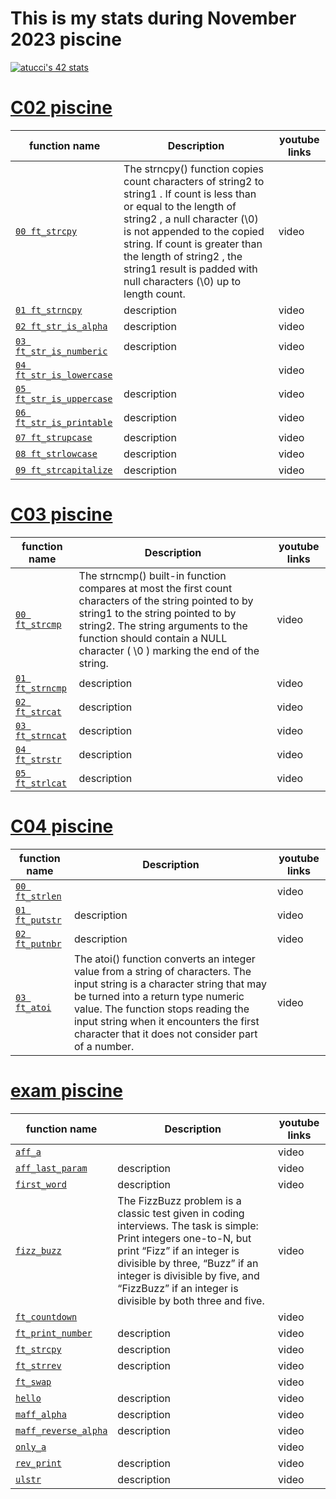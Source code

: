 # This is my stats during November 2023 piscine
[![atucci's 42 stats](https://badge42.vercel.app/api/v2/clfazuqz3001108jxp6bw1lum/stats?cursusId=9&coalitionId=piscine)](https://github.com/JaeSeoKim/badge42)


  # [C02 piscine](https://github.com/alessiotucci/piscine-42-/tree/main/mainFiles/mainFileC02)
 | function name | Description | youtube links |
 | ----------------------------- | ------------------------------------------------- | ------------------------------------------------------- |
 | [`00 ft_strcpy`](https://github.com/alessiotucci/piscine-42-/tree/main/mainFiles/mainFileC02/ex00%20copy) |The strncpy() function copies count characters of string2 to string1 . If count is less than or equal to the length of string2 , a null character (\0) is not appended to the copied string. If count is greater than the length of string2 , the string1 result is padded with null characters (\0) up to length count.| video|
 | [`01 ft_strncpy`](https://github.com/alessiotucci/piscine-42-/tree/main/mainFiles/mainFIleC03) | description | video|
 | [`02 ft_str_is_alpha`](https://github.com/alessiotucci/piscine-42-/tree/main/mainFiles/mainFIlec04) | description | video|
 | [`03 ft_str_is_numberic`](https://github.com/alessiotucci/piscine-42-/tree/main/exam%20exercise) | description | video|
 | [`04 ft_str_is_lowercase`](https://github.com/alessiotucci/piscine-42-/tree/main/mainFiles/mainFileC02) |  | video|
 | [`05 ft_str_is_uppercase`](https://github.com/alessiotucci/piscine-42-/tree/main/mainFiles/mainFIleC03) | description | video|
 | [`06 ft_str_is_printable`](https://github.com/alessiotucci/piscine-42-/tree/main/mainFiles/mainFIlec04) | description | video|
 | [`07 ft_strupcase`](https://github.com/alessiotucci/piscine-42-/tree/main/exam%20exercise) | description | video|
 | [`08 ft_strlowcase`](https://github.com/alessiotucci/piscine-42-/tree/main/mainFiles/mainFIlec04) | description | video|
 | [`09 ft_strcapitalize`](https://github.com/alessiotucci/piscine-42-/tree/main/exam%20exercise) | description | video| 
  
  
  # [C03 piscine](https://github.com/alessiotucci/piscine-42-/tree/main/mainFiles/mainFIleC03)
  | function name | Description | youtube links |
 | ----------------------------- | ------------------------------------------------- | ------------------------------------------------------- |
 | [`00 ft_strcmp`](https://github.com/alessiotucci/piscine-42-/tree/main/mainFiles/mainFileC02) |The strncmp() built-in function compares at most the first count characters of the string pointed to by string1 to the string pointed to by string2. The string arguments to the function should contain a NULL character ( \0 ) marking the end of the string.| video|
 | [`01 ft_strncmp`](https://github.com/alessiotucci/piscine-42-/tree/main/mainFiles/mainFIleC03) | description | video|
 | [`02 ft_strcat`](https://github.com/alessiotucci/piscine-42-/tree/main/mainFiles/mainFIlec04) | description | video|
 | [`03 ft_strncat`](https://github.com/alessiotucci/piscine-42-/tree/main/exam%20exercise) | description | video|
 | [`04 ft_strstr`](https://github.com/alessiotucci/piscine-42-/tree/main/mainFiles/mainFIlec04) | description | video|
 | [`05 ft_strlcat`](https://github.com/alessiotucci/piscine-42-/tree/main/exam%20exercise) | description | video| 
  
  # [C04 piscine](https://github.com/alessiotucci/piscine-42-/tree/main/mainFiles/mainFIlec04)
  | function name | Description | youtube links |
 | ----------------------------- | ------------------------------------------------- | ------------------------------------------------------- |
 | [`00 ft_strlen`](https://github.com/alessiotucci/piscine-42-/tree/main/mainFiles/mainFileC02) |  | video|
 | [`01 ft_putstr`](https://github.com/alessiotucci/piscine-42-/tree/main/mainFiles/mainFIleC03) | description | video|
 | [`02 ft_putnbr`](https://github.com/alessiotucci/piscine-42-/tree/main/mainFiles/mainFIlec04) | description | video|
 | [`03 ft_atoi`](https://github.com/alessiotucci/piscine-42-/tree/main/exam%20exercise) |The atoi() function converts an integer value from a string of characters. The input string is a character string that may be turned into a return type numeric value. The function stops reading the input string when it encounters the first character that it does not consider part of a number.| video| 
  
  # [exam piscine](https://github.com/alessiotucci/piscine-42-/tree/main/exam%20exercise)
  
  | function name | Description | youtube links |
 | ----------------------------- | ------------------------------------------------- | ------------------------------------------------------- |
 | [`aff_a`](https://github.com/alessiotucci/piscine-42-/tree/main/mainFiles/mainFileC02) |  | video|
 | [`aff_last_param`](https://github.com/alessiotucci/piscine-42-/tree/main/mainFiles/mainFIleC03) | description | video|
 | [`first_word`](https://github.com/alessiotucci/piscine-42-/tree/main/mainFiles/mainFIlec04) | description | video|
 | [`fizz_buzz`](https://github.com/alessiotucci/piscine-42-/tree/main/exam%20exercise/fizz_buzz) |The FizzBuzz problem is a classic test given in coding interviews. The task is simple: Print integers one-to-N, but print “Fizz” if an integer is divisible by three, “Buzz” if an integer is divisible by five, and “FizzBuzz” if an integer is divisible by both three and five.| video| 
 | [`ft_countdown`](https://github.com/alessiotucci/piscine-42-/tree/main/mainFiles/mainFileC02) |  | video|
 | [`ft_print_number`](https://github.com/alessiotucci/piscine-42-/tree/main/mainFiles/mainFIleC03) | description | video|
 | [`ft_strcpy`](https://github.com/alessiotucci/piscine-42-/tree/main/mainFiles/mainFIlec04) | description | video|
 | [`ft_strrev`](https://github.com/alessiotucci/piscine-42-/tree/main/exam%20exercise) | description | video| 
 | [`ft_swap`](https://github.com/alessiotucci/piscine-42-/tree/main/mainFiles/mainFileC02) |  | video|
 | [`hello`](https://github.com/alessiotucci/piscine-42-/tree/main/mainFiles/mainFIleC03) | description | video|
 | [`maff_alpha`](https://github.com/alessiotucci/piscine-42-/tree/main/mainFiles/mainFIlec04) | description | video|
 | [`maff_reverse_alpha`](https://github.com/alessiotucci/piscine-42-/tree/main/exam%20exercise) | description | video| 
 | [`only_a`](https://github.com/alessiotucci/piscine-42-/tree/main/mainFiles/mainFileC02) |  | video|
 | [`rev_print`](https://github.com/alessiotucci/piscine-42-/tree/main/mainFiles/mainFIleC03) | description | video|
 | [`ulstr`](https://github.com/alessiotucci/piscine-42-/tree/main/mainFiles/mainFIlec04) | description | video|
 
